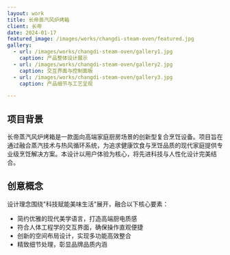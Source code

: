 ```yaml
---
layout: work
title: 长帝蒸汽风炉烤箱
client: 长帝
date: 2024-01-17
featured_image: /images/works/changdi-steam-oven/featured.jpg
gallery:
  - url: /images/works/changdi-steam-oven/gallery1.jpg
    caption: 产品整体设计展示
  - url: /images/works/changdi-steam-oven/gallery2.jpg
    caption: 交互界面与控制面板
  - url: /images/works/changdi-steam-oven/gallery3.jpg
    caption: 产品细节与工艺呈现

---
```


## 项目背景

长帝蒸汽风炉烤箱是一款面向高端家庭厨房场景的创新型复合烹饪设备。项目旨在通过融合蒸汽技术与热风循环系统，为追求健康饮食与烹饪品质的现代家庭提供专业级烹饪解决方案。本设计以用户体验为核心，将先进科技与人性化设计完美结合。

## 创意概念

设计理念围绕"科技赋能美味生活"展开，融合以下核心要素：
- 简约优雅的现代美学语言，打造高端厨电质感
- 符合人体工程学的交互界面，确保操作直观便捷
- 创新的空间布局设计，实现多功能高效整合
- 精致细节处理，彰显品牌品质内涵

